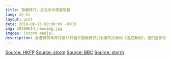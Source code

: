 ```yaml
---
title: 暂缓修订，反送中示威者坠楼
lang: zh-hs
layout: post
date: 2019-06-15 00:00:00 -0700
img: 20190614_newsimg.jpg
imgdes: (storm media)
description: 香港特首林郑月娥15日宣布暂缓修订引发激烈抗争的《逃犯条例》，但仍坚拒松口撤回法案，一名35岁梁姓男子当日下午爬上金钟太古广场的施工平台，挂起写著「反送中No Extradition To China」标语的横幅，呼吁港府全面撤回《逃犯条例》，并要求林郑月娥下台。在与警消僵持数小时后，该名男子于晚间近9时突然爬出棚架，3位消防员此时上前欲将他拉回，但男子的上衣被拉脱，从逾20公尺高的高处坠地，最终伤重不治。
---
```


[Source: HKFP](https://www.hongkongfp.com/2019/06/15/man-protesting-hong-kongs-extradition-law-unconscious-jumping-mall-admiralty/)
[Source: storm](https://www.storm.mg/article/1392139?srcid=7777772e73746f726d2e6d675f33643130373833396138393862383164_1564711808)
[Source: BBC](https://www.bbc.com/zhongwen/trad/chinese-news-48645758)
[Source: storm](https://www.storm.mg/article/1392139?srcid=7777772e73746f726d2e6d675f33643130373833396138393862383164_1564711808)